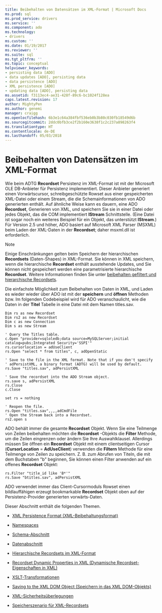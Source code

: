 ```yaml
---
title: Beibehalten von Datensätzen im XML-Format | Microsoft Docs
ms.prod: sql
ms.prod_service: drivers
ms.service: ''
ms.component: ado
ms.technology:
- drivers
ms.custom: ''
ms.date: 01/19/2017
ms.reviewer: ''
ms.suite: sql
ms.tgt_pltfrm: ''
ms.topic: conceptual
helpviewer_keywords:
- persisting data [ADO]
- data updates [ADO], persisting data
- data persistence [ADO]
- XML persistence [ADO]
- updating data [ADO], persisting data
ms.assetid: f3113ec4-ae31-428f-89c6-bc1024f128ea
caps.latest.revision: 17
author: MightyPen
ms.author: genemi
manager: craigg
ms.openlocfilehash: 6b3e1c64a384fbf536eb0b3b80c030fb18549d6b
ms.sourcegitcommit: 2ddc0bfb3ce2f2b160e3638f1c2c237a898263f4
ms.translationtype: HT
ms.contentlocale: de-DE
ms.lasthandoff: 05/03/2018
---
```

# <a name="persisting-records-in-xml-format"></a>Beibehalten von Datensätzen im XML-Format
Wie beim ADTG **Recordset** Persistenz im XML-Format ist mit der Microsoft OLE DB-Anbieter für Persistenz implementiert. Dieser Anbieter generiert einen Vorwärtscursor, schreibgeschützte Rowset aus einer gespeicherten XML-Datei oder einem Stream, die die Schemainformationen von ADO generierten enthält. Auf ähnliche Weise kann es dauern, eine ADO **Recordset**, Generieren von XML, und speichern Sie sie in einer Datei oder jedes Objekt, das die COM implementiert **IStream** Schnittstelle. (Eine Datei ist sogar noch ein weiteres Beispiel für ein Objekt, das unterstützt **IStream**.) Für Version 2.5 und höher, ADO basiert auf Microsoft XML Parser (MSXML) beim Laden der XML-Daten in der **Recordset**; daher msxml.dll ist erforderlich.  
  
> [!NOTE]
>  Einige Einschränkungen gelten beim Speichern der hierarchischen **Recordsets** (Daten-Shapes) in XML-Format. Sie können in XML speichern, wenn die hierarchische **Recordset** enthält ausstehende Updates, und Sie können nicht gespeichert werden eine parametrisierte hierarchische **Recordset**. Weitere Informationen finden Sie unter [beibehalten gefiltert und hierarchische Recordsets](../../../ado/guide/data/persisting-filtered-and-hierarchical-recordsets.md).  
  
 Die einfachste Möglichkeit zum Beibehalten von Daten in XML, und Laden es wieder wieder über ADO ist mit der **speichern** und **öffnen** Methoden bzw. Im folgenden Codebeispiel wird für ADO veranschaulicht, wie die Daten in der **Titel** Tabelle in eine Datei mit dem Namen titles.sav.  
  
```  
Dim rs as new Recordset  
Dim rs2 as new Recordset  
Dim c as new Connection  
Dim s as new Stream  
  
' Query the Titles table.  
c.Open "provider=sqloledb;data source=MySQLServer;initial catalog=pubs;Integrated Security='SSPI'"  
rs.cursorlocation = adUseClient  
rs.Open "select * from titles", c, adOpenStatic  
  
' Save to the file in the XML format. Note that if you don't specify   
' adPersistXML, a binary format (ADTG) will be used by default.  
rs.Save "titles.sav", adPersistXML  
  
' Save the recordset into the ADO Stream object.  
rs.save s, adPersistXML  
rs.Close  
c.Close  
  
set rs = nothing  
  
' Reopen the file.  
rs.Open "titles.sav",,,,adCmdFile  
' Open the Stream back into a Recordset.  
rs2.open s  
```  
  
 ADO behält immer die gesamte **Recordset** Objekt. Wenn Sie eine Teilmenge von Zeilen beibehalten möchten die **Recordset** -Objekts die **Filter** Methode, um die Zeilen eingrenzen oder ändern Sie Ihre Auswahlklausel. Allerdings müssen Sie öffnen ein **Recordset** Objekt mit einem clientseitigen Cursor (**CursorLocation** = **AdUseClient**) verwenden die **Filtern** Methode für eine Teilmenge von Zeilen zu speichern. Z. B. zum Abrufen von Titeln, die mit dem Buchstaben "b" beginnen, Sie können einen Filter anwenden auf ein offenes **Recordset** Objekt:  
  
```  
rs.Filter "title_id like 'B*'"  
rs.Save "btitles.sav", adPersistXML  
```  
  
 ADO verwendet immer das Client-Cursormoduls Rowset einen bildlauffähigen erzeugt bookmarkable **Recordset** Objekt oben auf der Persistenz-Provider generierten vorwärts-Daten.  
  
 Dieser Abschnitt enthält die folgenden Themen.  
  
-   [XML Persistence Format (XML-Beibehaltungsformat)](../../../ado/guide/data/xml-persistence-format.md)  
  
-   [Namespaces](../../../ado/guide/data/namespaces.md)  
  
-   [Schema-Abschnitt](../../../ado/guide/data/schema-section.md)  
  
-   [Datenabschnitt](../../../ado/guide/data/data-section.md)  
  
-   [Hierarchische Recordsets im XML-Format](../../../ado/guide/data/hierarchical-recordsets-in-xml.md)  
  
-   [Recordset Dynamic Properties in XML (Dynamische Recordset-Eigenschaften in XML)](../../../ado/guide/data/recordset-dynamic-properties-in-xml.md)  
  
-   [XSLT-Transformationen](../../../ado/guide/data/xslt-transformations.md)  
  
-   [Saving to the XML DOM Object (Speichern in das XML DOM-Objekts)](../../../ado/guide/data/saving-to-the-xml-dom-object.md)  
  
-   [XML-Sicherheitsüberlegungen](../../../ado/guide/data/xml-security-considerations.md)  
  
-   [Speicherszenario für XML-Recordsets](../../../ado/guide/data/xml-recordset-persistence-scenario.md)
